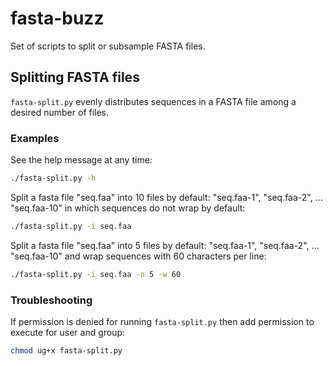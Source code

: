 # fasta-buzz
Set of scripts to split or subsample FASTA files.

## Splitting FASTA files
`fasta-split.py` evenly distributes sequences in a FASTA file among a desired number of files.

### __Examples__ 

See the help message at any time:
``` bash
./fasta-split.py -h
```

Split a fasta file "seq.faa" into 10 files by default: "seq.faa-1", "seq.faa-2", ... "seq.faa-10" in which
sequences do not wrap by default:
``` bash
./fasta-split.py -i seq.faa
```

Split a fasta file "seq.faa" into 5 files by default: "seq.faa-1", "seq.faa-2", ... "seq.faa-10" and
wrap sequences with 60 characters per line:
``` bash
./fasta-split.py -i seq.faa -n 5 -w 60
```

### __Troubleshooting__ 

If permission is denied for running `fasta-split.py` then add permission to execute for user and group:
``` bash
chmod ug+x fasta-split.py
```

